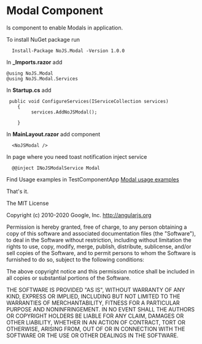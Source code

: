
# Modal Component
Is component to enable Modals in application.


To install NuGet package run

      Install-Package NoJS.Modal -Version 1.0.0


In **_Imports.razor**
 add
 
    @using NoJS.Modal
    @using NoJS.Modal.Services

In **Startup.cs**
 add
 
     public void ConfigureServices(IServiceCollection services)
        {
             services.AddNoJSModal();

        }
In **MainLayout.razor**
 add component
 
      <NoJSModal />


In page where you need toast notification inject service
 
      @@inject INoJSModalService Modal


Find Usage examples in TestComponentApp
[Modal usage examples](https://github.com/PetarTomasevic/NoJSComponents/blob/master/TestComponentApp/Pages/Index.razor)


   
That's it.



The MIT License

Copyright (c) 2010-2020 Google, Inc. http://angularjs.org

Permission is hereby granted, free of charge, to any person obtaining a copy
of this software and associated documentation files (the "Software"), to deal
in the Software without restriction, including without limitation the rights
to use, copy, modify, merge, publish, distribute, sublicense, and/or sell
copies of the Software, and to permit persons to whom the Software is
furnished to do so, subject to the following conditions:

The above copyright notice and this permission notice shall be included in
all copies or substantial portions of the Software.

THE SOFTWARE IS PROVIDED "AS IS", WITHOUT WARRANTY OF ANY KIND, EXPRESS OR
IMPLIED, INCLUDING BUT NOT LIMITED TO THE WARRANTIES OF MERCHANTABILITY,
FITNESS FOR A PARTICULAR PURPOSE AND NONINFRINGEMENT. IN NO EVENT SHALL THE
AUTHORS OR COPYRIGHT HOLDERS BE LIABLE FOR ANY CLAIM, DAMAGES OR OTHER
LIABILITY, WHETHER IN AN ACTION OF CONTRACT, TORT OR OTHERWISE, ARISING FROM,
OUT OF OR IN CONNECTION WITH THE SOFTWARE OR THE USE OR OTHER DEALINGS IN
THE SOFTWARE.
